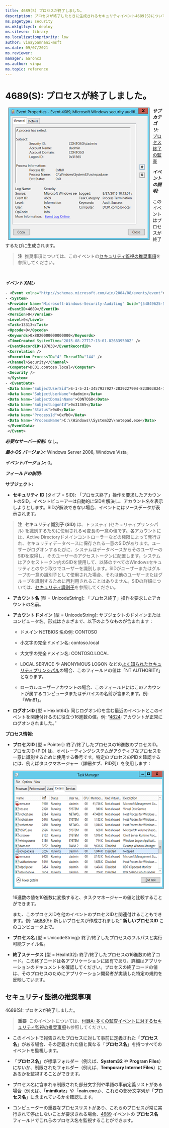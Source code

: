 ```yaml
---
title: 4689(S) プロセスが終了しました。
description: プロセスが終了したときに生成されるセキュリティイベント4689(S)について説明します。このイベントはプロセスが終了したときに生成されます。
ms.pagetype: security
ms.mktglfcycl: deploy
ms.sitesec: library
ms.localizationpriority: low
author: vinaypamnani-msft
ms.date: 09/07/2021
ms.reviewer: 
manager: aaroncz
ms.author: vinpa
ms.topic: reference
---
```


# 4689(S): プロセスが終了しました。

<img src="images/event-4689.png" alt="Event 4689 illustration" width="449" height="421" hspace="10" align="left" />

***サブカテゴリ:***&nbsp;[プロセス終了の監査](audit-process-termination.md)

***イベントの説明:***

このイベントはプロセスが終了するたびに生成されます。

> **注**&nbsp;&nbsp;推奨事項については、このイベントの[セキュリティ監視の推奨事項](#security-monitoring-recommendations)を参照してください。

<br clear="all">

***イベント XML:***
```xml
- <Event xmlns="http://schemas.microsoft.com/win/2004/08/events/event">
- <System>
 <Provider Name="Microsoft-Windows-Security-Auditing" Guid="{54849625-5478-4994-A5BA-3E3B0328C30D}" /> 
 <EventID>4689</EventID> 
 <Version>0</Version> 
 <Level>0</Level> 
 <Task>13313</Task> 
 <Opcode>0</Opcode> 
 <Keywords>0x8020000000000000</Keywords> 
 <TimeCreated SystemTime="2015-08-27T17:13:01.826339500Z" /> 
 <EventRecordID>187030</EventRecordID> 
 <Correlation /> 
 <Execution ProcessID="4" ThreadID="144" /> 
 <Channel>Security</Channel> 
 <Computer>DC01.contoso.local</Computer> 
 <Security /> 
 </System>
- <EventData>
 <Data Name="SubjectUserSid">S-1-5-21-3457937927-2839227994-823803824-1104</Data> 
 <Data Name="SubjectUserName">dadmin</Data> 
 <Data Name="SubjectDomainName">CONTOSO</Data> 
 <Data Name="SubjectLogonId">0x31365</Data> 
 <Data Name="Status">0x0</Data> 
 <Data Name="ProcessId">0xfb0</Data> 
 <Data Name="ProcessName">C:\\Windows\\System32\\notepad.exe</Data> 
 </EventData>
 </Event>

```

***必要なサーバー役割:*** なし。

***最小 OS バージョン:*** Windows Server 2008, Windows Vista。

***イベントバージョン:*** 0。

***フィールドの説明:***

**サブジェクト:**

-   **セキュリティ ID** \[タイプ = SID\]**:** 「プロセス終了」操作を要求したアカウントのSID。イベントビューアーは自動的にSIDを解決し、アカウント名を表示しようとします。SIDが解決できない場合、イベントにはソースデータが表示されます。

> **注**&nbsp;&nbsp;**セキュリティ識別子 (SID)** は、トラスティ (セキュリティプリンシパル) を識別するために使用される可変長の一意の値です。各アカウントには、Active Directoryドメインコントローラーなどの権限によって発行され、セキュリティデータベースに保存される一意のSIDがあります。ユーザーがログオンするたびに、システムはデータベースからそのユーザーのSIDを取得し、そのユーザーのアクセストークンに配置します。システムはアクセストークン内のSIDを使用して、以降のすべてのWindowsセキュリティとのやり取りでユーザーを識別します。SIDがユーザーまたはグループの一意の識別子として使用された場合、それは他のユーザーまたはグループを識別するために再利用されることはありません。SIDの詳細については、[セキュリティ識別子](/windows/access-protection/access-control/security-identifiers)を参照してください。

-   **アカウント名** \[型 = UnicodeString\]**:** 「プロセス終了」操作を要求したアカウントの名前。

-   **アカウントドメイン** \[型 = UnicodeString\]**:** サブジェクトのドメインまたはコンピュータ名。形式はさまざまで、以下のようなものが含まれます：

    -   ドメイン NETBIOS 名の例: CONTOSO

    -   小文字の完全ドメイン名: contoso.local

    -   大文字の完全ドメイン名: CONTOSO.LOCAL

    -   LOCAL SERVICE や ANONYMOUS LOGON などの[よく知られたセキュリティプリンシパル](/windows/security/identity-protection/access-control/security-identifiers)の場合、このフィールドの値は「NT AUTHORITY」となります。

    -   ローカルユーザーアカウントの場合、このフィールドにはこのアカウントが属するコンピュータまたはデバイスの名前が含まれます。例: 「Win81」。

-   **ログオンID** \[型 = HexInt64\]**:** 同じログオンIDを含む最近のイベントとこのイベントを関連付けるのに役立つ16進数の値。例: “[4624](event-4624.md): アカウントが正常にログオンされました。”

**プロセス情報:**

-   **プロセスID** \[型 = Pointer\]: 終了/終了したプロセスの16進数のプロセスID。プロセスID (PID) は、オペレーティングシステムがアクティブなプロセスを一意に識別するために使用する番号です。特定のプロセスのPIDを確認するには、例えばタスクマネージャー（詳細タブ、PID列）を使用します：

    <img src="images/task-manager.png" alt="タスクマネージャーのイラスト" width="585" height="375" />

    16進数の値を10進数に変換すると、タスクマネージャーの値と比較することができます。

    また、このプロセスIDを他のイベントのプロセスIDと関連付けることもできます。例: “[4688](event-4688.md)(S): 新しいプロセスが作成されました” **新しいプロセスID** このコンピュータ上で。

-   **プロセス名** \[型 = UnicodeString\]**:** 終了/終了したプロセスのフルパスと実行可能ファイル名。

-   **終了ステータス** \[型 = HexInt32\]**:** 終了/終了したプロセスの16進数の終了コード。この終了コードは各アプリケーションに固有であり、詳細はアプリケーションのドキュメントを確認してください。プロセスの終了コードの値は、そのプロセスのためにアプリケーション開発者が実装した特定の規約を反映しています。

## セキュリティ監視の推奨事項

4689(S): プロセスが終了しました。

> **重要**&nbsp;&nbsp;このイベントについては、[付録A: 多くの監査イベントに対するセキュリティ監視の推奨事項](appendix-a-security-monitoring-recommendations-for-many-audit-events.md)も参照してください。

-   このイベントで報告されたプロセスに対して事前に定義された「**プロセス名**」がある場合、その定義された値と異なる「**プロセス名**」を持つすべてのイベントを監視します。

-   「**プロセス名**」が標準フォルダー（例えば、**System32** や **Program Files**）にないか、制限されたフォルダー（例えば、**Temporary Internet Files**）にあるかを監視することができます。

-   プロセス名に含まれる制限された部分文字列や単語の事前定義リストがある場合（例えば、「**mimikatz**」や「**cain.exe**」）、これらの部分文字列が「**プロセス名**」に含まれているかを確認します。

-   コンピューターの重要なプロセスリストがあり、これらのプロセスが常に実行されて停止しないことが要求される場合、[4689](event-4689.md) イベントの **プロセス名** フィールドでこれらのプロセス名を監視することができます。
